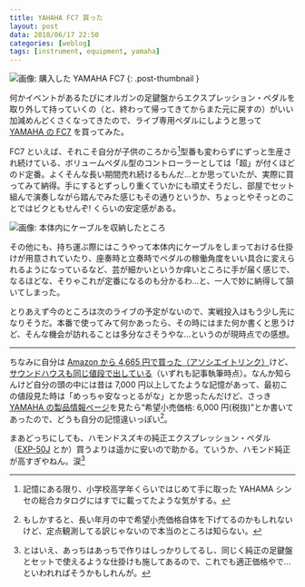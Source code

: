 ```yaml
---
title: YAHAHA FC7 買った
layout: post
data: 2018/06/17 22:50
categories: [weblog]
tags: [instrument, equipment, yamaha]
---
```

![画像: 購入した YAMAHA FC7](/images/2018/06/14/fc7-1.jpg)
{: .post-thumbnail }

何かイベントがあるたびにオルガンの足鍵盤からエクスプレッション・ペダルを取り外して持っていくの（と、終わって帰ってきてからまた元に戻すの）がいい加減めんどくさくなってきたので、ライブ専用ペダルにしようと思って [YAMAHA の FC7][fc7] を買ってみた。

<!-- more -->

FC7 といえば、それこそ自分が子供のころから[^1]型番も変わらずにずっと生産され続けている、ボリュームペダル型のコントローラーとしては「超」が付くほどのド定番。よくそんな長い期間売れ続けるもんだ…とか思っていたが、実際に買ってみて納得。手にするとずっしり重くていかにも頑丈そうだし、部屋でセット組んで演奏しながら踏んでみた感じもその通りというか、ちょっとやそっとのことではビクともせんぞ! くらいの安定感がある。

![画像: 本体内にケーブルを収納したところ](/images/2018/06/14/fc7-2.jpg)

その他にも、持ち運ぶ際にはこうやって本体内にケーブルをしまっておける仕掛けが用意されていたり、座奏時と立奏時でペダルの稼働角度をいい具合に変えられるようになっているなど、芸が細かいというか痒いところに手が届く感じで、なるほどな、そりゃこれが定番になるのも分かるわ…と、一人で妙に納得して頷いてしまった。

とりあえず今のところは次のライブの予定がないので、実戦投入はもう少し先になりそうだ。本番で使ってみて何かあったら、その時にはまた何か書くと思うけど、そんな機会が訪れることは多分なさそうやな…というのが現時点での感想。

- - - - -

ちなみに自分は [Amazon から 4,665 円で買った（アソシエイトリンク）][amazon]けど、[サウンドハウスも同じ値段で出している][soundhouse]（いずれも記事執筆時点）。なんか知らんけど自分の頭の中には昔は 7,000 円以上してたような記憶があって、最初この値段見た時は「めっちゃ安なっとるがな」とか思ったんだけど、さっき [YAMAHA の製品情報ページ][fc7]を見たら<q>希望小売価格: 6,000 円(税抜)</q>とか書いてあったので、どうも自分の記憶違いっぽい[^2]。

まあどっちにしても、ハモンドスズキの純正エクスプレッション・ペダル（[EXP-50J][exp] とか）買うよりは遥かに安いので助かる。ていうか、ハモンド純正が高すぎやねん。涙[^3]


[^1]: 記憶にある限り、小学校高学年くらいではじめて手に取った YAHAMA シンセの総合カタログにはすでに載ってたような気がする。
[^2]: もしかすると、長い年月の中で希望小売価格自体を下げてるのかもしれないけど、定点観測してる訳じゃないので本当のところは知らない。
[^3]: とはいえ、あっちはあっちで作りはしっかりしてるし、同じく純正の足鍵盤とセットで使えるような仕掛けも施してあるので、これでも適正価格やで…といわれればそうかもしれんが。


[fc7]: https://jp.yamaha.com/products/music_production/accessories/fc7/index.html
[amazon]: https://amzn.to/2HU8Ol2
[soundhouse]: https://www.soundhouse.co.jp/products/detail/item/82966/
[exp]: https://www.suzuki-music.co.jp/products/66392/
